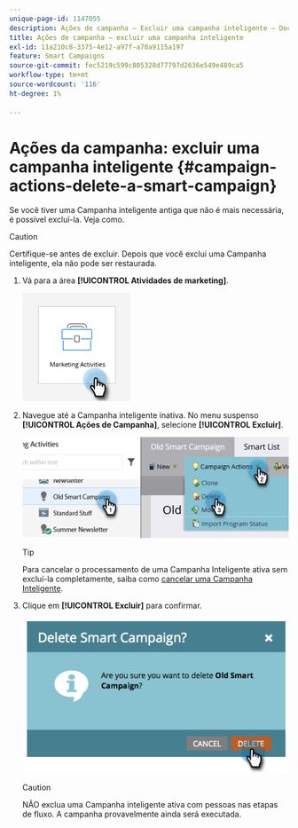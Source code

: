 ```yaml
---
unique-page-id: 1147055
description: Ações de campanha — Excluir uma campanha inteligente — Documentação do Marketo — Documentação do produto
title: Ações de campanha — excluir uma campanha inteligente
exl-id: 11a210c8-3375-4e12-a97f-a70a9115a197
feature: Smart Campaigns
source-git-commit: fec5219c599c805328d77797d2636e549e489ca5
workflow-type: tm+mt
source-wordcount: '116'
ht-degree: 1%

---
```


# Ações da campanha: excluir uma campanha inteligente {#campaign-actions-delete-a-smart-campaign}

Se você tiver uma Campanha inteligente antiga que não é mais necessária, é possível excluí-la. Veja como.

>[!CAUTION]
>
>Certifique-se antes de excluir. Depois que você exclui uma Campanha inteligente, ela não pode ser restaurada.

1. Vá para a área **[!UICONTROL Atividades de marketing]**.

   ![](assets/campaign-actions-delete-a-smart-campaign-1.png)

1. Navegue até a Campanha inteligente inativa. No menu suspenso **[!UICONTROL Ações de Campanha]**, selecione **[!UICONTROL Excluir]**.

   ![](assets/campaign-actions-delete-a-smart-campaign-2.png)

   >[!TIP]
   >
   >Para cancelar o processamento de uma Campanha Inteligente ativa sem excluí-la completamente, saiba como [cancelar uma Campanha Inteligente](/help/marketo/product-docs/core-marketo-concepts/smart-campaigns/using-smart-campaigns/abort-a-smart-campaign.md).

1. Clique em **[!UICONTROL Excluir]** para confirmar.

   ![](assets/campaign-actions-delete-a-smart-campaign-3.png)

   >[!CAUTION]
   >
   >NÃO exclua uma Campanha inteligente ativa com pessoas nas etapas de fluxo. A campanha provavelmente ainda será executada.
